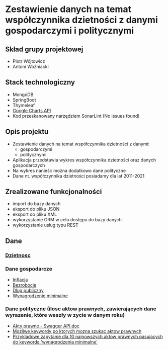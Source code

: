 # Zestawienie danych na temat współczynnika dzietności z danymi gospodarczymi i politycznymi

## Skład grupy projektowej

 - Piotr Wójtowicz
 - Antoni Woźniacki

## Stack technologiczny
 - MongoDB
 - SpringBoot
 - Thymeleaf
 - [Google Charts API](https://developers.google.com/chart/interactive/docs/gallery/combochart?hl=pl)
 - Kod przeskanowany narzędziem SonarLint (No issues found)

## Opis projektu

 - Zestawienie danych na temat współczynnika dzietności z danymi:
 	- gospodarczymi
 	- politycznymi
 - Aplikacja przedstawia wykres współczynnika dzietności oraz danych gospodarczych
 - Na wykres nanieść można dodatkowo dane polityczne
 - Dane nt. współczynnika dzietności posiadamy dla lat 2011-2021

## Zrealizowane funkcjonalności

 - import do bazy danych
 - eksport do pliku JSON
 - eksport do pliku XML
 - wykorzystanie ORM w celu dostępu do bazy danych
 - wykorzystanie usług typu REST

## Dane

### [Dzietnosc](https://ec.europa.eu/eurostat/web/population-demography/demography-population-stock-balance/database)

### Dane gospodarcze

 - [Inflacja](https://ec.europa.eu/eurostat/web/products-datasets/-/tec00118)
 - [Bezrobocie](https://ec.europa.eu/eurostat/web/products-datasets/-/tipsun20)
 - [Dlug publiczny](https://ec.europa.eu/eurostat/web/products-datasets/-/gov_10q_ggdebt)
 - [Wynagrodzenie minimalne](https://ec.europa.eu/eurostat/databrowser/view/tps00155/default/table?lang=en)

### Dane polityczne (ilosc aktow prawnych, zawierających dane wyrazenie, które weszły w zycie w danym roku)

 - [Akty prawne - Swagger API doc](http://api.sejm.gov.pl/eli/openapi/ui/#/)
 - [Mozliwe keywordy po ktorych mozna szukac aktow prawnych](http://api.sejm.gov.pl/eli/keywords)
 - [Przykladowe zapytanie dla 10 najnowszych aktow prawnych pasujacych do keyworda 'wynagrodzenia minimalne'](https://api.sejm.gov.pl/eli/acts/search?keyword=wynagrodzenia%20minimalne&limit=10)
